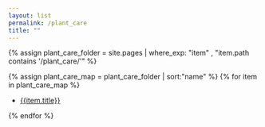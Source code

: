 ```yaml
---
layout: list                                                            
permalink: /plant_care
title: ""
---
```

{% assign plant_care_folder = site.pages | where_exp: "item" , "item.path contains '/plant_care/'" %}

{% assign plant_care_map = plant_care_folder | sort:"name" %}
{% for item in plant_care_map %}
   <ul>
      	<li>
		<a href="{{item.permalink | prepend:site.baseurl }}">{{item.title}}</a>
	</li>
   </ul>
{% endfor %}

